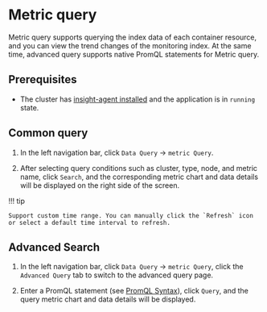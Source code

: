 # Metric query

Metric query supports querying the index data of each container resource, and you can view the trend changes of the monitoring index. At the same time, advanced query supports native PromQL statements for Metric query.

## Prerequisites

- The cluster has [insight-agent installed](../../quickstart/install-agent.md) and the application is in `running` state.

## Common query

1. In the left navigation bar, click `Data Query` -> `metric Query`.

2. After selecting query conditions such as cluster, type, node, and metric name, click `Search`,
   and the corresponding metric chart and data details will be displayed on the right side of the screen.

    

!!! tip

    Support custom time range. You can manually click the `Refresh` icon or select a default time interval to refresh.

## Advanced Search

1. In the left navigation bar, click `Data Query` -> `metric Query`,
   click the `Advanced Query` tab to switch to the advanced query page.

    

2. Enter a PromQL statement
   (see [PromQL Syntax](https://prometheus.io/docs/prometheus/latest/querying/basics/)),
   click `Query`, and the query metric chart and data details will be displayed.

    